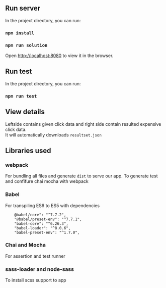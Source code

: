 ## Run server

In the project directory, you can run:

### `npm install`
### `npm run solution`

Open [http://localhost:8080](http://localhost:3000) to view it in the browser.

## Run test

In the project directory, you can run:

### `npm run test`


## View details

Leftside contains given click data and right side contain resulted expensive click data.<br />
It will automatically downloads `resultset.json`

## Libraries used

### webpack

For bundling all files and generate `dist` to serve our app. To generate test and confifure chai mocha with webpack

### Babel
For transpiling ES6 to ES5 with dependencies
```
	@babel/core": "^7.7.2",
    "@babel/preset-env": "^7.7.1",
    "babel-core": "^6.26.3",
    "babel-loader": "^8.0.6",
    "babel-preset-env": "^1.7.0",
```

### Chai and Mocha

For assertion and test runner

### sass-loader and node-sass

To install scss support to app

